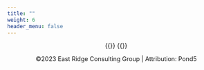 ```yaml
---
title: ""
weight: 6
header_menu: false
---
```


<center>{{<icon class="fa fa-cc-stripe">}} {{<extlink text="Make a Payment" href="https://buy.stripe.com/dR64iP8TX75ocIUdQQ">}}

©2023 East Ridge Consulting Group | Attribution: Pond5
</center>